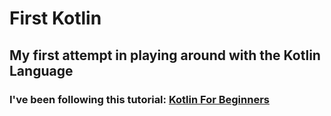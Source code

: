 # First Kotlin
## My first attempt in playing around with the Kotlin Language

### I've been following this tutorial: [Kotlin For Beginners](https://www.udemy.com/kotlin-for-beginners-next-android-platform-language/learn/v4/overview)
